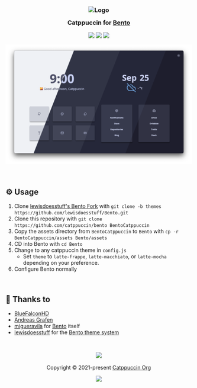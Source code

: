 <h3 align="center">
	<img src="https://raw.githubusercontent.com/catppuccin/catppuccin/main/assets/logos/exports/1544x1544_circle.png" width="100" alt="Logo"/><br/>
	<img src="https://raw.githubusercontent.com/catppuccin/catppuccin/main/assets/misc/transparent.png" height="30" width="0px"/>
	Catppuccin for <a href="https://github.com/lewisdoesstuff/Bento/tree/themes">Bento</a>
	<img src="https://raw.githubusercontent.com/catppuccin/catppuccin/main/assets/misc/transparent.png" height="30" width="0px"/>
</h3>

<p align="center">
	<a href="https://github.com/catppuccin/bento/stargazers"><img src="https://img.shields.io/github/stars/catppuccin/bento?colorA=363a4f&colorB=b7bdf8&style=for-the-badge"></a>
	<a href="https://github.com/catppuccin/bento/issues"><img src="https://img.shields.io/github/issues/catppuccin/bento?colorA=363a4f&colorB=f5a97f&style=for-the-badge"></a>
	<a href="https://github.com/catppuccin/bento/contributors"><img src="https://img.shields.io/github/contributors/catppuccin/bento?colorA=363a4f&colorB=a6da95&style=for-the-badge"></a>
</p>

<p align="center">
	<img src="./assets/preview.png"/>
</p>

&nbsp;

## ⚙️ Usage

1. Clone [lewisdoesstuff's Bento Fork](https://github.com/lewisdoesstuff/Bento/tree/themes) with `git clone -b themes https://github.com/lewisdoesstuff/Bento.git`
2. Clone this repository with `git clone https://github.com/catppuccin/bento BentoCatppuccin`
3. Copy the assets directory from `BentoCatppuccin` to `Bento` with `cp -r BentoCatppuccin/assets Bento/assets`
4. CD into Bento with `cd Bento`
5. Change to any catppuccin theme in `config.js`
    * Set `theme` to `latte-frappe`, `latte-macchiato`, or `latte-mocha` depending on your preference.
6. Configure Bento normally

&nbsp;

## 💝 Thanks to

- [BlueFalconHD](https://github.com/bluefalconhd)
- [Andreas Grafen](https://github.com/andreasgrafen)
- [migueravila](https://github.com/migueravila) for [Bento](https://github.com/migueravila/Bento) itself
- [lewisdoesstuff](https://github.com/lewisdoesstuff) for the [Bento theme system](https://github.com/lewisdoesstuff/Bento/tree/themes)

&nbsp;

<p align="center">
	<img src="https://raw.githubusercontent.com/catppuccin/catppuccin/main/assets/footers/gray0_ctp_on_line.svg?sanitize=true" />
</p>

<p align="center">
	Copyright &copy; 2021-present <a href="https://github.com/catppuccin" target="_blank">Catppuccin Org</a>
</p>

<p align="center">
	<a href="https://github.com/catppuccin/catppuccin/blob/main/LICENSE"><img src="https://img.shields.io/static/v1.svg?style=for-the-badge&label=License&message=MIT&logoColor=d9e0ee&colorA=363a4f&colorB=b7bdf8"/></a>
</p>
